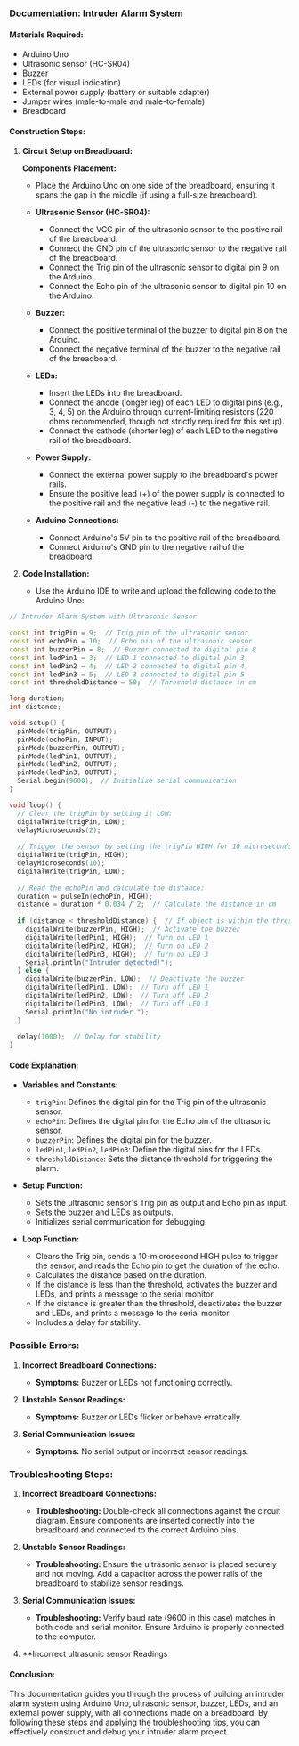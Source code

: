 ### Documentation: Intruder Alarm System

#### Materials Required:
- Arduino Uno
- Ultrasonic sensor (HC-SR04)
- Buzzer
- LEDs (for visual indication)
- External power supply (battery or suitable adapter)
- Jumper wires (male-to-male and male-to-female)
- Breadboard

#### Construction Steps:

1. **Circuit Setup on Breadboard:**

   **Components Placement:**
   - Place the Arduino Uno on one side of the breadboard, ensuring it spans the gap in the middle (if using a full-size breadboard).
   
   - **Ultrasonic Sensor (HC-SR04):**
     - Connect the VCC pin of the ultrasonic sensor to the positive rail of the breadboard.
     - Connect the GND pin of the ultrasonic sensor to the negative rail of the breadboard.
     - Connect the Trig pin of the ultrasonic sensor to digital pin 9 on the Arduino.
     - Connect the Echo pin of the ultrasonic sensor to digital pin 10 on the Arduino.

   - **Buzzer:**
     - Connect the positive terminal of the buzzer to digital pin 8 on the Arduino.
     - Connect the negative terminal of the buzzer to the negative rail of the breadboard.

   - **LEDs:**
     - Insert the LEDs into the breadboard.
     - Connect the anode (longer leg) of each LED to digital pins (e.g., 3, 4, 5) on the Arduino through current-limiting resistors (220 ohms recommended, though not strictly required for this setup).
     - Connect the cathode (shorter leg) of each LED to the negative rail of the breadboard.

   - **Power Supply:**
     - Connect the external power supply to the breadboard's power rails.
     - Ensure the positive lead (+) of the power supply is connected to the positive rail and the negative lead (-) to the negative rail.

   - **Arduino Connections:**
     - Connect Arduino's 5V pin to the positive rail of the breadboard.
     - Connect Arduino's GND pin to the negative rail of the breadboard.

2. **Code Installation:**
   - Use the Arduino IDE to write and upload the following code to the Arduino Uno:

```cpp
// Intruder Alarm System with Ultrasonic Sensor

const int trigPin = 9;  // Trig pin of the ultrasonic sensor
const int echoPin = 10;  // Echo pin of the ultrasonic sensor
const int buzzerPin = 8;  // Buzzer connected to digital pin 8
const int ledPin1 = 3;  // LED 1 connected to digital pin 3
const int ledPin2 = 4;  // LED 2 connected to digital pin 4
const int ledPin3 = 5;  // LED 3 connected to digital pin 5
const int thresholdDistance = 50;  // Threshold distance in cm

long duration;
int distance;

void setup() {
  pinMode(trigPin, OUTPUT);
  pinMode(echoPin, INPUT);
  pinMode(buzzerPin, OUTPUT);
  pinMode(ledPin1, OUTPUT);
  pinMode(ledPin2, OUTPUT);
  pinMode(ledPin3, OUTPUT);
  Serial.begin(9600);  // Initialize serial communication
}

void loop() {
  // Clear the trigPin by setting it LOW:
  digitalWrite(trigPin, LOW);
  delayMicroseconds(2);
  
  // Trigger the sensor by setting the trigPin HIGH for 10 microseconds:
  digitalWrite(trigPin, HIGH);
  delayMicroseconds(10);
  digitalWrite(trigPin, LOW);
  
  // Read the echoPin and calculate the distance:
  duration = pulseIn(echoPin, HIGH);
  distance = duration * 0.034 / 2;  // Calculate the distance in cm
  
  if (distance < thresholdDistance) {  // If object is within the threshold distance
    digitalWrite(buzzerPin, HIGH);  // Activate the buzzer
    digitalWrite(ledPin1, HIGH);  // Turn on LED 1
    digitalWrite(ledPin2, HIGH);  // Turn on LED 2
    digitalWrite(ledPin3, HIGH);  // Turn on LED 3
    Serial.println("Intruder detected!");
  } else {
    digitalWrite(buzzerPin, LOW);  // Deactivate the buzzer
    digitalWrite(ledPin1, LOW);  // Turn off LED 1
    digitalWrite(ledPin2, LOW);  // Turn off LED 2
    digitalWrite(ledPin3, LOW);  // Turn off LED 3
    Serial.println("No intruder.");
  }
  
  delay(1000);  // Delay for stability
}
```

#### Code Explanation:
- **Variables and Constants:**
  - `trigPin`: Defines the digital pin for the Trig pin of the ultrasonic sensor.
  - `echoPin`: Defines the digital pin for the Echo pin of the ultrasonic sensor.
  - `buzzerPin`: Defines the digital pin for the buzzer.
  - `ledPin1`, `ledPin2`, `ledPin3`: Define the digital pins for the LEDs.
  - `thresholdDistance`: Sets the distance threshold for triggering the alarm.

- **Setup Function:**
  - Sets the ultrasonic sensor's Trig pin as output and Echo pin as input.
  - Sets the buzzer and LEDs as outputs.
  - Initializes serial communication for debugging.

- **Loop Function:**
  - Clears the Trig pin, sends a 10-microsecond HIGH pulse to trigger the sensor, and reads the Echo pin to get the duration of the echo.
  - Calculates the distance based on the duration.
  - If the distance is less than the threshold, activates the buzzer and LEDs, and prints a message to the serial monitor.
  - If the distance is greater than the threshold, deactivates the buzzer and LEDs, and prints a message to the serial monitor.
  - Includes a delay for stability.

### Possible Errors:

1. **Incorrect Breadboard Connections:**
   - **Symptoms:** Buzzer or LEDs not functioning correctly.
   
2. **Unstable Sensor Readings:**
   - **Symptoms:** Buzzer or LEDs flicker or behave erratically.
   
3. **Serial Communication Issues:**
   - **Symptoms:** No serial output or incorrect sensor readings.

### Troubleshooting Steps:

1. **Incorrect Breadboard Connections:**
   - **Troubleshooting:** Double-check all connections against the circuit diagram. Ensure components are inserted correctly into the breadboard and connected to the correct Arduino pins.

2. **Unstable Sensor Readings:**
   - **Troubleshooting:** Ensure the ultrasonic sensor is placed securely and not moving. Add a capacitor across the power rails of the breadboard to stabilize sensor readings.

3. **Serial Communication Issues:**
   - **Troubleshooting:** Verify baud rate (9600 in this case) matches in both code and serial monitor. Ensure Arduino is properly connected to the computer.

4. **Incorrect ultrasonic sensor Readings

#### Conclusion:
This documentation guides you through the process of building an intruder alarm system using Arduino Uno, ultrasonic sensor, buzzer, LEDs, and an external power supply, with all connections made on a breadboard. By following these steps and applying the troubleshooting tips, you can effectively construct and debug your intruder alarm project.

